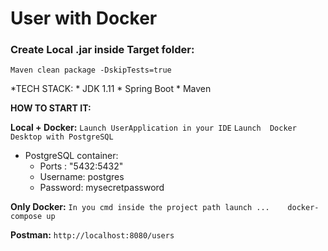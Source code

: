# User with Docker

### Create Local .jar inside Target folder: 

`Maven clean package -DskipTests=true`

*TECH STACK:
     * JDK 1.11
     * Spring Boot
     * Maven

**HOW TO START IT:**

**Local + Docker:** `Launch UserApplication in your IDE` `Launch  Docker Desktop with PostgreSQL `

* PostgreSQL container:
     * Ports : "5432:5432"
     * Username: postgres
     * Password: mysecretpassword

**Only Docker:** 
`In you cmd inside the project path launch ...    docker-compose up`

**Postman:**
`http://localhost:8080/users`
